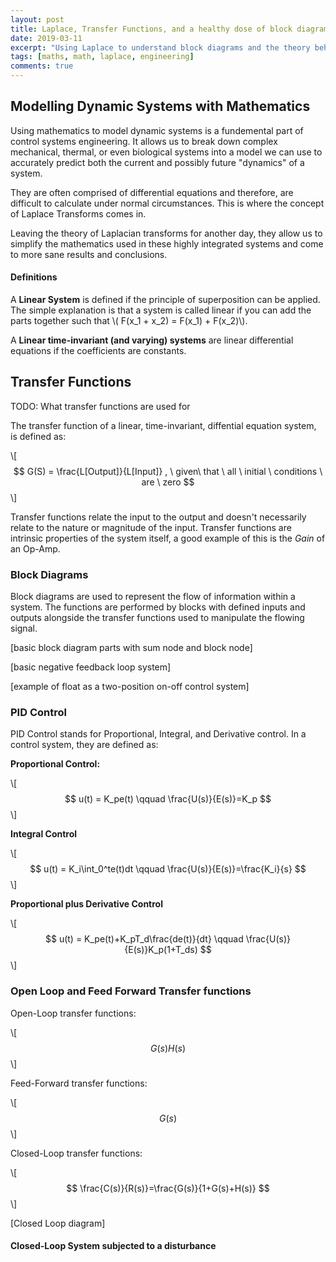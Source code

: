 ```yaml
---
layout: post
title: Laplace, Transfer Functions, and a healthy dose of block diagrams.
date: 2019-03-11
excerpt: "Using Laplace to understand block diagrams and the theory behind basic control systems"
tags: [maths, math, laplace, engineering]
comments: true
---
```


## Modelling Dynamic Systems with Mathematics

Using mathematics to model dynamic systems is a fundemental part of control systems engineering. It allows us to break down complex mechanical, thermal, or even biological systems into a model we can use to accurately predict both the current and possibly future "dynamics" of a system. 

They are often comprised of differential equations and therefore, are difficult to calculate under normal circumstances. This is where the concept of Laplace Transforms comes in.

Leaving the theory of Laplacian transforms for another day, they allow us to simplify the mathematics used in these highly integrated systems and come to more sane results and conclusions.

#### Definitions

A **Linear System** is defined if the principle of superposition can be applied. The simple explanation is that a system is called linear if you can add the parts together such that \\(  F(x_1 + x_2) = F(x_1) + F(x_2)\\).

A **Linear time-invariant (and varying) systems** are linear differential equations if the coefficients are constants. 

## Transfer Functions

TODO:  What transfer functions are used for

The transfer function of a linear, time-invariant, diffential equation system, is defined as:

\\[ $$
G(S) = \frac{L[Output]}{L[Input]} , \ given\ that \ all \ initial \ conditions \ are \ zero
$$ \\]

Transfer functions relate the input to the output and doesn't necessarily relate to the nature or magnitude of the input. Transfer functions are intrinsic properties of the system itself, a good example of this is the *Gain* of an Op-Amp.

### Block Diagrams

Block diagrams are used to represent the flow of information within a system. The functions are performed by blocks with defined inputs and outputs alongside the transfer functions used to manipulate the flowing signal.

[basic block diagram parts with sum node and block node]

[basic negative feedback loop system]

[example of float as a two-position on-off control system]

### PID Control

PID Control stands for Proportional, Integral, and Derivative control. In a control system, they are defined as:

**Proportional Control:**


\\[ $$
u(t) = K_pe(t) \qquad \frac{U(s)}{E(s)}=K_p
$$ \\]


**Integral Control**

\\[ $$
u(t) = K_i\int_0^te(t)dt \qquad \frac{U(s)}{E(s)}=\frac{K_i}{s}
$$ \\]


**Proportional plus Derivative Control**

\\[ $$
u(t) = K_pe(t)+K_pT_d\frac{de(t)}{dt} \qquad \frac{U(s)}{E(s)}K_p(1+T_ds)
$$ \\]


### Open Loop and Feed Forward Transfer functions

Open-Loop transfer functions:

\\[ $$
G(s)H(s)
$$ \\]

Feed-Forward transfer functions:

\\[ $$
G(s)
$$ \\]

Closed-Loop transfer functions:

\\[
$$
\frac{C(s)}{R(s)}=\frac{G(s)}{1+G(s)+H(s)}
$$
\\]

[Closed Loop diagram]

#### Closed-Loop System subjected to a disturbance

